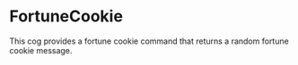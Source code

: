 # FortuneCookie

This cog provides a fortune cookie command that returns a random fortune cookie message.